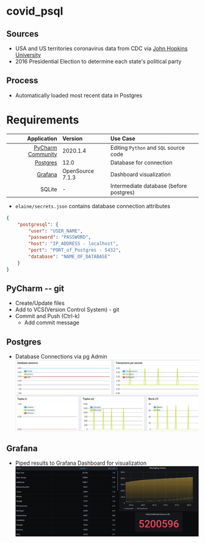 # covid_psql

## Sources
 - USA and US territories coronavirus data from CDC via [John Hopkins University](https://github.com/CSSEGISandData/COVID-19)
 - 2016 Presidential Election to determine each state's political party
 
## Process
 - Automatically loaded most recent data in Postgres


# Requirements

|Application|Version|Use Case|
|----------:|:------|:-----|
|[PyCharm Community](https://www.jetbrains.com/pycharm/)| 2020.1.4 | Editing `Python` and `SQL` source code |
|[Postgres](https://www.postgresql.org/download/) | 12.0 | Database for connection |
|[Grafana](https://grafana.com/grafana/download) | OpenSource 7.1.3 | Dashboard visualization | 
|SQLite| - | Intermediate database (before postgres) |

 - `elaine/secrets.json` contains database connection attributes
```json
{
	"postgresql": {
		"user": "USER_NAME",
		"password": "PASSWORD",
		"host": "IP_ADDRESS - localhost",
		"port": "PORT_of_Postgres - 5432",
		"database": "NAME_OF_DATABASE"
	}
}
```

## PyCharm -- git
 - Create/Update files
 - Add to VCS(Version Control System) - git
 - Commit and Push (Ctrl-k)
    - Add commit message

## Postgres
 - Database Connections via pg Admin
![Postgres Connections](/img/02_postgres_database_connections.png)
 
## Grafana
 - Piped results to Grafana Dashboard for visualization 
![Corona Rates](/img/01_grafana_mortality.png)
